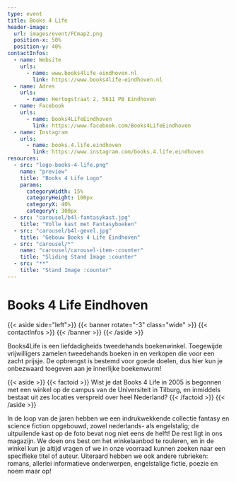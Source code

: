 ```yaml
---
type: event
title: Books 4 Life
header-image:
  url: images/event/FCmap2.png
  position-x: 50%
  position-y: 40%
contactInfos:
  - name: Website
    urls:
      - name: www.books4life-eindhoven.nl
        link: https://www.books4life-eindhoven.nl
  - name: Adres
    urls:
      - name: Hertogstraat 2, 5611 PB Eindhoven
  - name: Facebook
    urls:
      - name: Books4LifeEindhoven
        link: https://www.facebook.com/Books4LifeEindhoven
  - name: Instagram
    urls:
      - name: books.4.life.eindhoven
        link: https://www.instagram.com/books.4.life.eindhoven
resources:
  - src: "logo-books-4-life.png"
    name: "preview"
    title: "Books 4 Life Logo"
    params:
      categoryWidth: 15%
      categoryHeight: 100px
      categoryX: 40%
      categoryY: 300px
  - src: "carousel/b4l-fantasykast.jpg"
    title: "Volle kast met Fantasyboeken"
  - src: "carousel/b4l-gevel.jpg"
    title: "Gebouw Books 4 Life Eindhoven"
  - src: "carousel/*"
    name: "carousel/carousel-item-:counter"
    title: "Sliding Stand Image :counter"
  - src: "**"
    title: "Stand Image :counter"
---
```


# Books 4 Life Eindhoven
{{< aside side="left">}}
  {{< banner rotate="-3" class="wide" >}}
      {{< contactInfos >}}
  {{< /banner >}}
{{< /aside >}}

Books4Life is een liefdadigheids tweedehands boekenwinkel. Toegewijde vrijwilligers zamelen tweedehands boeken in en verkopen die voor een zacht prijsje. De opbrengst is bestemd voor goede doelen, dus hier kun je onbezwaard toegeven aan je innerlijke boekenwurm!

{{< aside >}}
    {{< factoid >}}
        Wist je dat Books 4 Life in 2005 is begonnen met een winkel op de campus van de Universiteit in Tilburg, en inmiddels bestaat uit zes locaties verspreid over heel Nederland?
    {{< /factoid >}}
{{< /aside >}}

In de loop van de jaren hebben we een indrukwekkende collectie fantasy en science fiction opgebouwd, zowel nederlands- als engelstalig; de uitpuilende kast op de foto bevat nog niet eens de helft! De rest ligt in ons magazijn. We doen ons best om het winkelaanbod te rouleren, en in de winkel kun je altijd vragen of we in onze voorraad kunnen zoeken naar een specifieke titel of auteur. Uiteraard hebben we ook andere rubrieken: romans, allerlei informatieve onderwerpen, engelstalige fictie, poezie en noem maar op!
